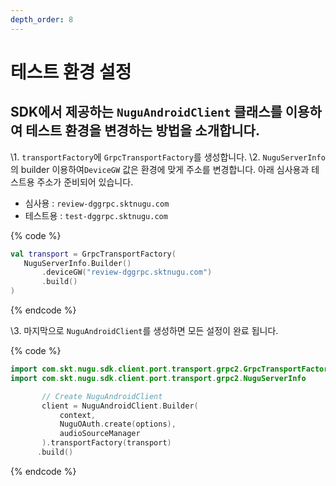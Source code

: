 ```yaml
---
depth_order: 8
---
```


# 테스트 환경 설정

## SDK에서 제공하는 `NuguAndroidClient` 클래스를 이용하여 테스트 환경을 변경하는 방법을 소개합니다.

\1. `transportFactory`에 `GrpcTransportFactory`를 생성합니다.
\2. `NuguServerInfo`의 builder 이용하여`DeviceGW` 값은 환경에 맞게 주소를 변경합니다. 아래 심사용과 테스트용 주소가 준비되어 있습니다.

   * 심사용 : `review-dggrpc.sktnugu.com` 
   * 테스트용 : `test-dggrpc.sktnugu.com`

{% code %}
```kotlin
val transport = GrpcTransportFactory(
   NuguServerInfo.Builder()
       .deviceGW("review-dggrpc.sktnugu.com")
       .build()
)
```
{% endcode %}

\3. 마지막으로 `NuguAndroidClient`를 생성하면 모든 설정이 완료 됩니다.

{% code %}
```kotlin
import com.skt.nugu.sdk.client.port.transport.grpc2.GrpcTransportFactory
import com.skt.nugu.sdk.client.port.transport.grpc2.NuguServerInfo

       // Create NuguAndroidClient
       client = NuguAndroidClient.Builder(
           context,
           NuguOAuth.create(options),
           audioSourceManager
       ).transportFactory(transport)
      .build()
```
{% endcode %}
